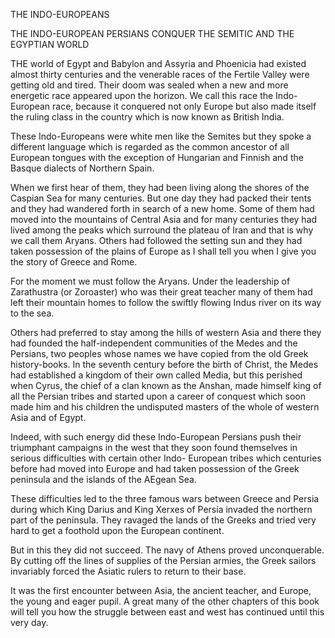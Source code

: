 THE INDO-EUROPEANS

THE INDO-EUROPEAN PERSIANS CONQUER
THE SEMITIC AND THE EGYPTIAN
WORLD


THE world of Egypt and Babylon and Assyria and Phoenicia
had existed almost thirty centuries and the venerable
races of the Fertile Valley were getting old and tired. Their
doom was sealed when a new and more energetic race appeared
upon the horizon. We call this race the Indo-European race,
because it conquered not only Europe but also made itself the
ruling class in the country which is now known as British India.

These Indo-Europeans were white men like the Semites
but they spoke a different language which is regarded as the
common ancestor of all European tongues with the exception
of Hungarian and Finnish and the Basque dialects of Northern
Spain.

When we first hear of them, they had been living along the
shores of the Caspian Sea for many centuries. But one day
they had packed their tents and they had wandered forth in
search of a new home. Some of them had moved into the
mountains of Central Asia and for many centuries they had
lived among the peaks which surround the plateau of Iran and
that is why we call them Aryans. Others had followed the
setting sun and they had taken possession of the plains of
Europe as I shall tell you when I give you the story of Greece
and Rome.

For the moment we must follow the Aryans. Under the
leadership of Zarathustra (or Zoroaster) who was their great
teacher many of them had left their mountain homes to follow
the swiftly flowing Indus river on its way to the sea.

Others had preferred to stay among the hills of western
Asia and there they had founded the half-independent communities
of the Medes and the Persians, two peoples whose
names we have copied from the old Greek history-books. In
the seventh century before the birth of Christ, the Medes had
established a kingdom of their own called Media, but this
perished when Cyrus, the chief of a clan known as the Anshan,
made himself king of all the Persian tribes and started upon
a career of conquest which soon made him and his children the
undisputed masters of the whole of western Asia and of Egypt.

Indeed, with such energy did these Indo-European Persians
push their triumphant campaigns in the west that they soon
found themselves in serious difficulties with certain other Indo-
European tribes which centuries before had moved into Europe
and had taken possession of the Greek peninsula and the islands
of the AEgean Sea.

These difficulties led to the three famous wars between
Greece and Persia during which King Darius and King
Xerxes of Persia invaded the northern part of the peninsula.
They ravaged the lands of the Greeks and tried very hard to
get a foothold upon the European continent.

But in this they did not succeed. The navy of Athens
proved unconquerable. By cutting off the lines of supplies
of the Persian armies, the Greek sailors invariably forced the
Asiatic rulers to return to their base.

It was the first encounter between Asia, the ancient
teacher, and Europe, the young and eager pupil. A great
many of the other chapters of this book will tell you how the
struggle between east and west has continued until this very
day.
